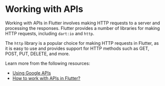 # Working with APIs

Working with APIs in Flutter involves making HTTP requests to a server and processing the responses. Flutter provides a number of libraries for making HTTP requests, including `dart:io` and `http`.

The `http` library is a popular choice for making HTTP requests in Flutter, as it is easy to use and provides support for HTTP methods such as GET, POST, PUT, DELETE, and more.

Learn more from the following resources:

- [Using Google APIs](https://dart.dev/guides/google-apis)
- [How to work with APIs in Flutter?](https://www.youtube.com/watch?v=uVo7HDWDUEQ)